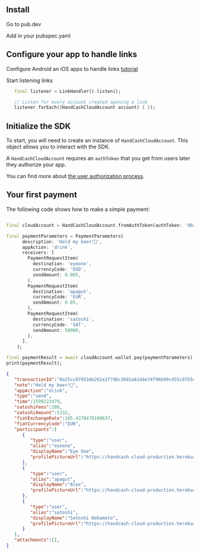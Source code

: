 ## Install

Go to pub.dev

Add in your pubspec.yaml



## Configure your app to handle links

Configure Android an iOS apps to handle links [tutorial](https://pub.dev/packages/uni_links#permission)

Start listening links

```Dart
   final listener = LinkHandler().listen();

   // Listen for every account created opening a link
   listener.forEach((HandCashCloudAccount account) { });
```


## Initialize the SDK

To start, you will need to create an instance of `HandCashCloudAccount`. This object allows you to interact with the SDK.

A `HandCashCloudAccount` requires an `authToken` that you get from users later they authorize your app.

You can find more about [the user authorization process](https://handcash.github.io/handcash-connect-sdk-js-beta-docs/#/user-authorization).

## Your first payment

The following code shows how to make a simple payment:

```Dart

final cloudAccount = HandCashCloudAccount.fromAuthToken(authToken: '98a8ca...7702aac1');

final paymentParameters = PaymentParameters(
      description: 'Hold my beer!🍺',
      appAction: 'drink',
      receivers: [
        PaymentRequestItem(
          destination: 'eyeone',
          currencyCode: 'USD',
          sendAmount: 0.005,
        ),
        PaymentRequestItem(
          destination: 'apagut',
          currencyCode: 'EUR',
          sendAmount: 0.05,
        ),
        PaymentRequestItem(
          destination: 'satoshi',
          currencyCode: 'SAT',
          sendAmount: 50000,
        ),
      ],
    );

final paymentResult = await cloudAccount.wallet.pay(paymentParameters);
print(paymentResult);
```

```json
{
   "transactionId":"0a25cc07953de261e2f7dbc3601a61d4e74f96b99cd55c0755df9b9888cdccbc",
   "note":"Hold my beer!🍺",
   "appAction":"drink",
   "type":"send",
   "time":1599223479,
   "satoshiFees":288,
   "satoshiAmount":5332,
   "fiatExchangeRate":165.4370470109637,
   "fiatCurrencyCode":"EUR",
   "participants":[
      {
         "type":"user",
         "alias":"eyeone",
         "displayName":"Eye One",
         "profilePictureUrl":"https://handcash-cloud-production.herokuapp.com/users/profilePicture/eyeone",
      },
      {
         "type":"user",
         "alias":"apagut",
         "displayName":"Alex",
         "profilePictureUrl":"https://handcash-cloud-production.herokuapp.com/users/profilePicture/apagut",
      },
      {
         "type":"user",
         "alias":"satoshi",
         "displayName":"Satoshi Nakamoto",
         "profilePictureUrl":"https://handcash-cloud-production.herokuapp.com/users/profilePicture/satoshi",
      }
   ],
   "attachments":[],
}
```
